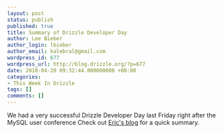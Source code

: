 ```yaml
---
layout: post
status: publish
published: true
title: Summary of Drizzle Developer Day
author: Lee Bieber
author_login: lbieber
author_email: kalebral@gmail.com
wordpress_id: 677
wordpress_url: http://blog.drizzle.org/?p=677
date: 2010-04-20 09:32:44.000000000 +00:00
categories:
- This Week In Drizzle
tags: []
comments: []
---
```

We had a very successful Drizzle Developer Day last Friday right after the MySQL user conference Check out <a href="http://oddments.org/?p=430" target="_blank">Eric's blog</a> for a quick summary. 

